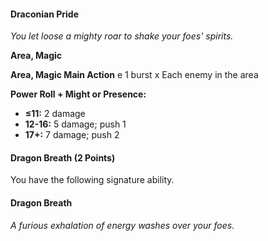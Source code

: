#### **Draconian Pride**

*You let loose a mighty roar to shake your foes' spirits.*

**Area, Magic**

**Area, Magic Main Action** e 1 burst x Each enemy in the area

**Power Roll + Might or Presence:**
- **≤11:** 2 damage
- **12-16:** 5 damage; push 1
- **17+:** 7 damage; push 2

#### Dragon Breath (2 Points)

You have the following signature ability.

#### **Dragon Breath**

*A furious exhalation of energy washes over your foes.*
